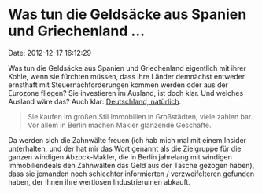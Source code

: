 Was tun die Geldsäcke aus Spanien und Griechenland \...
=======================================================

Date: 2012-12-17 16:12:29

Was tun die Geldsäcke aus Spanien und Griechenland eigentlich mit ihrer
Kohle, wenn sie fürchten müssen, dass ihre Länder demnächst entweder
ernsthaft mit Steuernachforderungen kommen werden oder aus der Eurozone
fliegen? Sie investieren im Ausland, ist doch klar. Und welches Ausland
wäre das? Auch klar: [Deutschland,
natürlich](http://ml.spiegel.de/article.do?id=873345).

> Sie kaufen im großen Stil Immobilien in Großstädten, viele zahlen bar.
> Vor allem in Berlin machen Makler glänzende Geschäfte.

Da werden sich die Zahnwälte freuen (ich hab mich mal mit einem Insider
unterhalten, und der hat mir das Wort genannt als die Zielgruppe für die
ganzen windigen Abzock-Makler, die in Berlin jahrelang mit windigen
Immobiliendeals den Zahnwälten das Geld aus der Tasche gezogen haben),
dass sie jemanden noch schlechter informierten / verzweifelteren
gefunden haben, der ihnen ihre wertlosen Industrieruinen abkauft.
